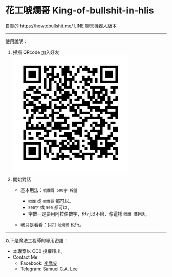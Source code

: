 # 花工唬爛哥 King-of-bullshit-in-hlis

自製的 https://howtobullshit.me/ LINE 聊天機器人版本  

---

使用說明：

1. 掃描 QRcode 加入好友  
![QRcode](/pic/QRcode.png)

2. 開始對話  
	
	- 基本用法：`唬爛哥 500字 幹話`  
	
		- `唬爛` 或 `唬爛哥` 都可以。  
		- `500字` 或 `500` 都可以。  
		- 字數一定要用阿拉伯數字，但可以不給，像這樣 `唬爛 講幹話`。  
		
	- 我只是看看：只打 `唬爛哥` 也行。

---

以下是魔法工程師的專用密語：

- 本專案以 CC0 授權釋出。  
- Contact Me  
	- Facebook: [李喬安](https://www.facebook.com/profile.php?id=100003898727361)  
	- Telegram: [Samuel C.A. Lee](https://t.me/goodidea9487)
